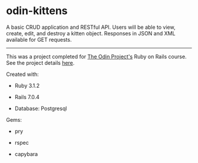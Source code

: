 # odin-kittens

A basic CRUD application and RESTful API. Users will be able to view, create, edit, and destroy a kitten object. Responses in JSON and XML available for GET requests. 


------------------------


This was a project completed for [The Odin Project's](https://www.theodinproject.com/) Ruby on Rails course. See the project details [here](https://www.theodinproject.com/lessons/ruby-on-rails-kittens-api).

Created with: 

* Ruby 3.1.2

* Rails 7.0.4

* Database: Postgresql


Gems:

* pry

* rspec

* capybara 

